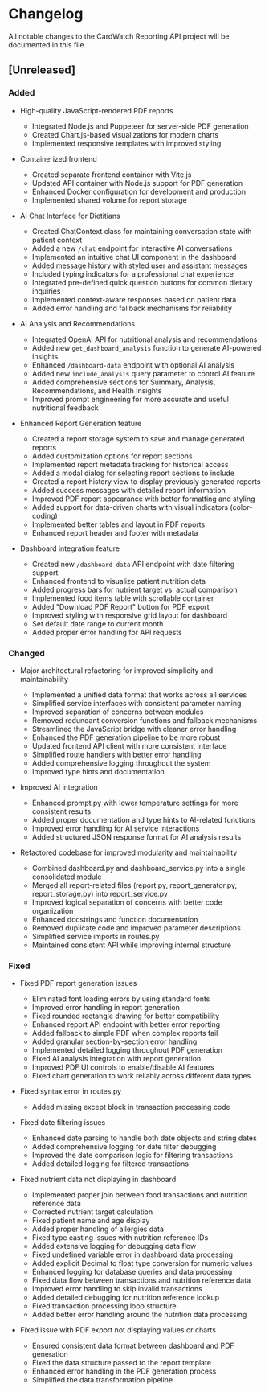 # Changelog

All notable changes to the CardWatch Reporting API project will be documented in this file.

## [Unreleased]

### Added
- High-quality JavaScript-rendered PDF reports
  - Integrated Node.js and Puppeteer for server-side PDF generation
  - Created Chart.js-based visualizations for modern charts
  - Implemented responsive templates with improved styling

- Containerized frontend
  - Created separate frontend container with Vite.js
  - Updated API container with Node.js support for PDF generation
  - Enhanced Docker configuration for development and production
  - Implemented shared volume for report storage
  
- AI Chat Interface for Dietitians
  - Created ChatContext class for maintaining conversation state with patient context
  - Added a new `/chat` endpoint for interactive AI conversations
  - Implemented an intuitive chat UI component in the dashboard
  - Added message history with styled user and assistant messages
  - Included typing indicators for a professional chat experience
  - Integrated pre-defined quick question buttons for common dietary inquiries
  - Implemented context-aware responses based on patient data
  - Added error handling and fallback mechanisms for reliability

- AI Analysis and Recommendations
  - Integrated OpenAI API for nutritional analysis and recommendations
  - Added new `get_dashboard_analysis` function to generate AI-powered insights
  - Enhanced `/dashboard-data` endpoint with optional AI analysis
  - Added new `include_analysis` query parameter to control AI feature
  - Added comprehensive sections for Summary, Analysis, Recommendations, and Health Insights
  - Improved prompt engineering for more accurate and useful nutritional feedback


- Enhanced Report Generation feature
  - Created a report storage system to save and manage generated reports
  - Added customization options for report sections
  - Implemented report metadata tracking for historical access
  - Added a modal dialog for selecting report sections to include
  - Created a report history view to display previously generated reports
  - Added success messages with detailed report information
  - Improved PDF report appearance with better formatting and styling
  - Added support for data-driven charts with visual indicators (color-coding)
  - Implemented better tables and layout in PDF reports
  - Enhanced report header and footer with metadata

- Dashboard integration feature
  - Created new `/dashboard-data` API endpoint with date filtering support
  - Enhanced frontend to visualize patient nutrition data
  - Added progress bars for nutrient target vs. actual comparison
  - Implemented food items table with scrollable container
  - Added "Download PDF Report" button for PDF export
  - Improved styling with responsive grid layout for dashboard
  - Set default date range to current month
  - Added proper error handling for API requests

### Changed
- Major architectural refactoring for improved simplicity and maintainability
  - Implemented a unified data format that works across all services
  - Simplified service interfaces with consistent parameter naming
  - Improved separation of concerns between modules
  - Removed redundant conversion functions and fallback mechanisms
  - Streamlined the JavaScript bridge with cleaner error handling
  - Enhanced the PDF generation pipeline to be more robust
  - Updated frontend API client with more consistent interface
  - Simplified route handlers with better error handling
  - Added comprehensive logging throughout the system
  - Improved type hints and documentation

- Improved AI integration
  - Enhanced prompt.py with lower temperature settings for more consistent results
  - Added proper documentation and type hints to AI-related functions
  - Improved error handling for AI service interactions
  - Added structured JSON response format for AI analysis results

- Refactored codebase for improved modularity and maintainability
  - Combined dashboard.py and dashboard_service.py into a single consolidated module
  - Merged all report-related files (report.py, report_generator.py, report_storage.py) into report_service.py
  - Improved logical separation of concerns with better code organization
  - Enhanced docstrings and function documentation
  - Removed duplicate code and improved parameter descriptions
  - Simplified service imports in routes.py
  - Maintained consistent API while improving internal structure

### Fixed
- Fixed PDF report generation issues
  - Eliminated font loading errors by using standard fonts
  - Improved error handling in report generation
  - Fixed rounded rectangle drawing for better compatibility
  - Enhanced report API endpoint with better error reporting
  - Added fallback to simple PDF when complex reports fail
  - Added granular section-by-section error handling
  - Implemented detailed logging throughout PDF generation
  - Fixed AI analysis integration with report generation
  - Improved PDF UI controls to enable/disable AI features
  - Fixed chart generation to work reliably across different data types

- Fixed syntax error in routes.py
  - Added missing except block in transaction processing code

- Fixed date filtering issues
  - Enhanced date parsing to handle both date objects and string dates
  - Added comprehensive logging for date filter debugging
  - Improved the date comparison logic for filtering transactions
  - Added detailed logging for filtered transactions

- Fixed nutrient data not displaying in dashboard
  - Implemented proper join between food transactions and nutrition reference data
  - Corrected nutrient target calculation
  - Fixed patient name and age display
  - Added proper handling of allergies data
  - Fixed type casting issues with nutrition reference IDs
  - Added extensive logging for debugging data flow
  - Fixed undefined variable error in dashboard data processing
  - Added explicit Decimal to float type conversion for numeric values
  - Enhanced logging for database queries and data processing
  - Fixed data flow between transactions and nutrition reference data
  - Improved error handling to skip invalid transactions
  - Added detailed debugging for nutrition reference lookup
  - Fixed transaction processing loop structure
  - Added better error handling around the nutrition data processing

- Fixed issue with PDF export not displaying values or charts
  - Ensured consistent data format between dashboard and PDF generation
  - Fixed the data structure passed to the report template
  - Enhanced error handling in the PDF generation process
  - Simplified the data transformation pipeline